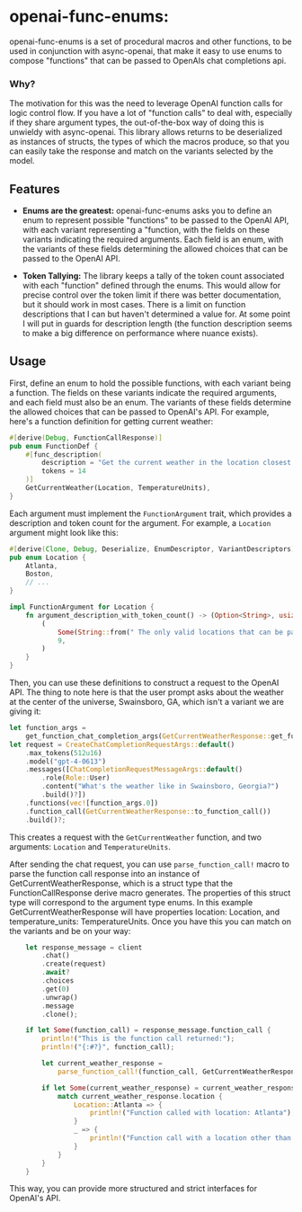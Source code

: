 # openai-func-enums:

openai-func-enums is a set of procedural macros and other functions, to be used in conjunction with async-openai, that make it easy to use enums to compose "functions" that can be passed to OpenAIs chat completions api. 

### Why?

The motivation for this was the need to leverage OpenAI function calls for logic control flow. If you have a lot of "function calls" to deal with, especially if they share argument types, the out-of-the-box way of doing this is unwieldy with async-openai. This library allows returns to be deserialized as instances of structs, the types of which the macros produce, so that you can easily take the response and match on the variants selected by the model.

## Features

- **Enums are the greatest:** openai-func-enums asks you to define an enum to represent possible "functions" to be passed to the OpenAI API, with each variant representing a "function, with the fields on these variants indicating the required arguments. Each field is an enum, with the variants of these fields determining the allowed choices that can be passed to the OpenAI API.

- **Token Tallying:** The library keeps a tally of the token count associated with each "function" defined through the enums. This would allow for precise control over the token limit if there was better documentation, but it should work in most cases. There is a limit on function descriptions that I can but haven't determined a value for. At some point I will put in guards for description length (the function description seems to make a big difference on performance where nuance exists).

## Usage

First, define an enum to hold the possible functions, with each variant being a function. The fields on these variants indicate the required arguments, and each field must also be an enum. The variants of these fields determine the allowed choices that can be passed to OpenAI's API. For example, here's a function definition for getting current weather:

```rust
#[derive(Debug, FunctionCallResponse)]
pub enum FunctionDef {
    #[func_description(
        description = "Get the current weather in the location closest to the one provided location",
        tokens = 14
    )]
    GetCurrentWeather(Location, TemperatureUnits),
}
```

Each argument must implement the `FunctionArgument` trait, which provides a description and token count for the argument. For example, a `Location` argument might look like this:

```rust
#[derive(Clone, Debug, Deserialize, EnumDescriptor, VariantDescriptors)]
pub enum Location {
    Atlanta,
    Boston,
    // ...
}

impl FunctionArgument for Location {
    fn argument_description_with_token_count() -> (Option<String>, usize) {
        (
            Some(String::from(" The only valid locations that can be passed")),
            9,
        )
    }
}
```

Then, you can use these definitions to construct a request to the OpenAI API. The thing to note here is that the user prompt asks about the weather at the center of the universe, Swainsboro, GA, which isn't a variant we are giving it:

```rust
let function_args =
    get_function_chat_completion_args(GetCurrentWeatherResponse::get_function_json)?;
let request = CreateChatCompletionRequestArgs::default()
    .max_tokens(512u16)
    .model("gpt-4-0613")
    .messages([ChatCompletionRequestMessageArgs::default()
        .role(Role::User)
        .content("What's the weather like in Swainsboro, Georgia?")
        .build()?])
    .functions(vec![function_args.0])
    .function_call(GetCurrentWeatherResponse::to_function_call())
    .build()?;
```

This creates a request with the `GetCurrentWeather` function, and two arguments: `Location` and `TemperatureUnits`.

After sending the chat request, you can use `parse_function_call!` macro to parse the function call response into an instance of GetCurrentWeatherResponse, which is a struct type that the FunctionCallResponse derive macro generates. The properties of this struct type will correspond to the argument type enums. In this example GetCurrentWeatherResponse will have properties location: Location, and temperature_units: TemperatureUnits. Once you have this you can match on the variants and be on your way:

```rust
    let response_message = client
        .chat()
        .create(request)
        .await?
        .choices
        .get(0)
        .unwrap()
        .message
        .clone();

    if let Some(function_call) = response_message.function_call {
        println!("This is the function call returned:");
        println!("{:#?}", function_call);

        let current_weather_response =
            parse_function_call!(function_call, GetCurrentWeatherResponse);

        if let Some(current_weather_response) = current_weather_response {
            match current_weather_response.location {
                Location::Atlanta => {
                    println!("Function called with location: Atlanta");
                }
                _ => {
                    println!("Function call with a location other than Atlanta.");
                }
            }
        }
    }
```

This way, you can provide more structured and strict interfaces for OpenAI's API.
